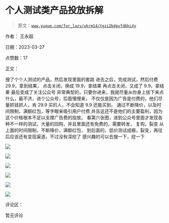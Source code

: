 # 个人测试类产品投放拆解

> 原文：[`www.yuque.com/for_lazy/xkrm14/tgzi2bdpvfd6ki4y`](https://www.yuque.com/for_lazy/xkrm14/tgzi2bdpvfd6ki4y)

作者： 王永超

日期：2023-03-27

点赞数：17

正文：

搜了个个人测试的产品，然后发现里面的套路 进去之后，完成测试，然后付费 29.9，拿到结果， 点击关闭，换成 19.9，拿结果 再点击关闭，又成了 9.9，拿结果 最后变成了关注公众号 非常典型的，只要你进来，我就尽量从你身上拔下来点什么，最不济，进个公众号，后面慢慢来， 不仅仅是因为广告是付费的，他们尽量抓钱抓人，肯 29.9 买的人，不会知道 9.9 还能买到。 通过不断降价，以及时间限制，满额红包，等字眼来吸引用户付费 并且这还不是他们的主要盈利，因为这个价格根本不足以支撑广告费的投放。 看第六张图，进到公众号里面才发现各种不一样的测试，大量的回购，并且里面还有免费的，需要转发， 复购，裂变 从上面的时间限制，不断降价，满额红包， 到后面的，低价测试成瘾，裂变，再往后应该还有变现渠道，不过没有深挖了 感兴趣的可以去搜一下，挖一下

![](img/9dea31a2d0c9bcb476dadfccd6d0e88e.png)  

![](img/f05b70b3937d78c75215fd4960d8852f.png)  

![](img/3065d8c1bc5b786d22c5f550084579b6.png)  

![](img/fc71c3dd463cba8de89c9c2a0e8b1994.png)  

![](img/9cf279e980ef070e3ec6481085de72fe.png)  

![](img/19c97f7b5a38c25234a8366c515e174c.png)  

评论区：

暂无评论


